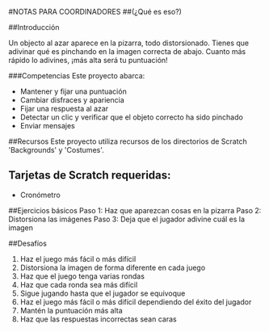 #NOTAS PARA COORDINADORES##(¿Qué es eso?)##IntroducciónUn objecto al azar aparece en la pizarra, todo distorsionado. Tienes que adivinar qué es pinchando en la imagen correcta de abajo. Cuanto más rápido lo adivines, ¡más alta será tu puntuación!###CompetenciasEste proyecto abarca:* Mantener y fijar una puntuación* Cambiar disfraces y apariencia* Fijar una respuesta al azar* Detectar un clic y verificar que el objeto correcto ha sido pinchado* Enviar mensajes##RecursosEste proyecto utiliza recursos de los directorios de Scratch 'Backgrounds' y 'Costumes'.## Tarjetas de Scratch requeridas:* Cronómetro##Ejercicios básicosPaso 1: Haz que aparezcan cosas en la pizarraPaso 2: Distorsiona las imágenesPaso 3: Deja que el jugador adivine cuál es la imagen##Desafíos1. Haz el juego más fácil o más difícil2. Distorsiona la imagen de forma diferente en cada juego3. Haz que el juego tenga varias rondas4. Haz que cada ronda sea más difícil5. Sigue jugando hasta que el jugador se equivoque6. Haz el juego más fácil o más difícil dependiendo del éxito del jugador7. Mantén la puntuación más alta8. Haz que las respuestas incorrectas sean caras